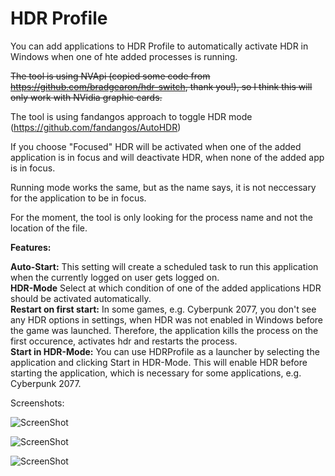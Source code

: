 # HDR Profile
 
You can add applications to HDR Profile to automatically activate HDR in Windows when one of hte added processes is running.

~~The tool is using NVApi (copied some code from https://github.com/bradgearon/hdr-switch, thank you!), so I think this will only work with NVidia graphic cards.~~

The tool is using fandangos approach to toggle HDR mode (https://github.com/fandangos/AutoHDR)

If you choose "Focused" HDR will be activated when one of the added application is in focus and will deactivate HDR, when none of the added app is in focus.

Running mode works the same, but as the name says, it is not neccessary for the application to be in focus.

For the moment, the tool is only looking for the process name and not the location of the file.

**Features:**

**Auto-Start:** This setting will create a scheduled task to run this application when the currently logged on user gets logged on.  
**HDR-Mode** Select at which condition of one of the added applications HDR should be activated automatically.  
**Restart on first start:** In some games, e.g. Cyberpunk 2077,  you don't see any HDR options in settings, when HDR was not enabled in Windows before the game was launched. Therefore, the application kills the process on the first occurence, activates hdr and restarts the process.  
**Start in HDR-Mode:** You can use HDRProfile as a launcher by selecting the application and clicking Start in HDR-Mode. This will enable HDR before starting the application, which is necessary for some applications, e.g. Cyberpunk 2077.  

Screenshots:

![ScreenShot](https://raw.github.com/Codectory/HDR-Profile/main/Screenshots/Status_1-5-0.png)

![ScreenShot](https://raw.github.com/Codectory/HDR-Profile/main/Screenshots/Applications_1-5-0.png)

![ScreenShot](https://raw.github.com/Codectory/HDR-Profile/main/Screenshots/Settings_1-5-0.png)